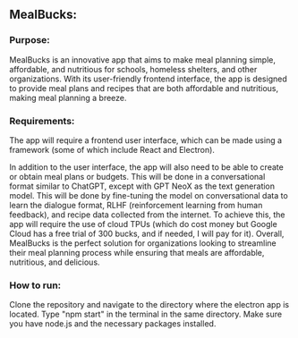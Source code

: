 ## MealBucks:

### Purpose:

MealBucks is an innovative app that aims to make meal planning simple, affordable, and nutritious for schools, homeless shelters, and other organizations. With its user-friendly frontend interface, the app is designed to provide meal plans and recipes that are both affordable and nutritious, making meal planning a breeze.

### Requirements:

The app will require a frontend user interface, which can be made using a framework (some of which include React and Electron).

In addition to the user interface, the app will also need to be able to create or obtain meal plans or budgets. This will be done in a conversational format similar to ChatGPT, except with GPT NeoX as the text generation model. This will be done by fine-tuning the model on conversational data to learn the dialogue format, RLHF (reinforcement learning from human feedback), and recipe data collected from the internet. To achieve this, the app will require the use of cloud TPUs (which do cost money but Google Cloud has a free trial of 300 bucks, and if needed, I will pay for it). Overall, MealBucks is the perfect solution for organizations looking to streamline their meal planning process while ensuring that meals are affordable, nutritious, and delicious.

### How to run:

Clone the repository and navigate to the directory where the electron app is located. Type "npm start" in the terminal in the same directory. Make sure you have node.js and the necessary packages installed.




